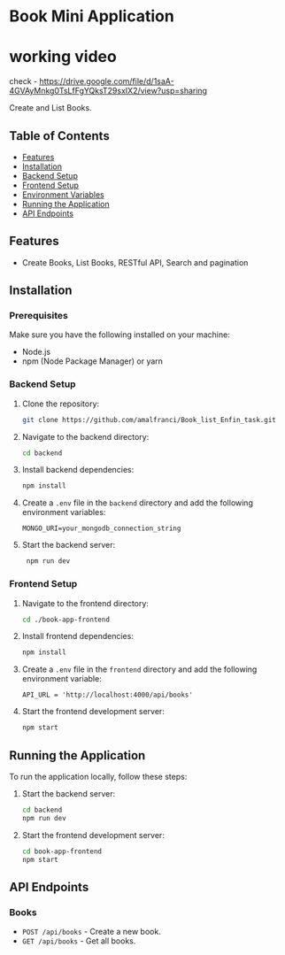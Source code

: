 


# Book Mini Application

# working video

check - https://drive.google.com/file/d/1saA-4GVAyMnkg0TsLfFgYQksT29sxIX2/view?usp=sharing

  Create and List Books.

## Table of Contents

-   [Features](#features)
-   [Installation](#installation)
-   [Backend Setup](#backend-setup)
-   [Frontend Setup](#frontend-setup)
-   [Environment Variables](#environment-variables)
-   [Running the Application](#running-the-application)
-   [API Endpoints](#api-endpoints)

## Features

-   Create Books, List Books, RESTful API, Search and pagination 

## Installation

### Prerequisites

Make sure you have the following installed on your machine:

-   Node.js
-   npm (Node Package Manager) or yarn

### Backend Setup

1. Clone the repository:

    ```sh
    git clone https://github.com/amalfranci/Book_list_Enfin_task.git

    ```

2. Navigate to the backend directory:

    ```sh
    cd backend
    ```

3. Install backend dependencies:

    ```sh
    npm install
    ```

4. Create a `.env` file in the `backend` directory and add the following environment variables:

    ```plaintext
   MONGO_URI=your_mongodb_connection_string
    ```

5. Start the backend server:

    ```sh
     npm run dev
    ```

### Frontend Setup

1. Navigate to the frontend directory:

    ```sh
    cd ./book-app-frontend
    ```

2. Install frontend dependencies:

    ```sh
    npm install
    ```

3. Create a `.env` file in the `frontend` directory and add the following environment variable:

    ```plaintext
   API_URL = 'http://localhost:4000/api/books'
    ```

4. Start the frontend development server:

    ```sh
    npm start
    ```

## Running the Application

To run the application locally, follow these steps:

1. Start the backend server:

    ```sh
    cd backend
    npm run dev
    ```

2. Start the frontend development server:

    ```sh
    cd book-app-frontend
    npm start
    ```



## API Endpoints

### Books

-   `POST /api/books` - Create a new book.
-   `GET /api/books` - Get all books.


